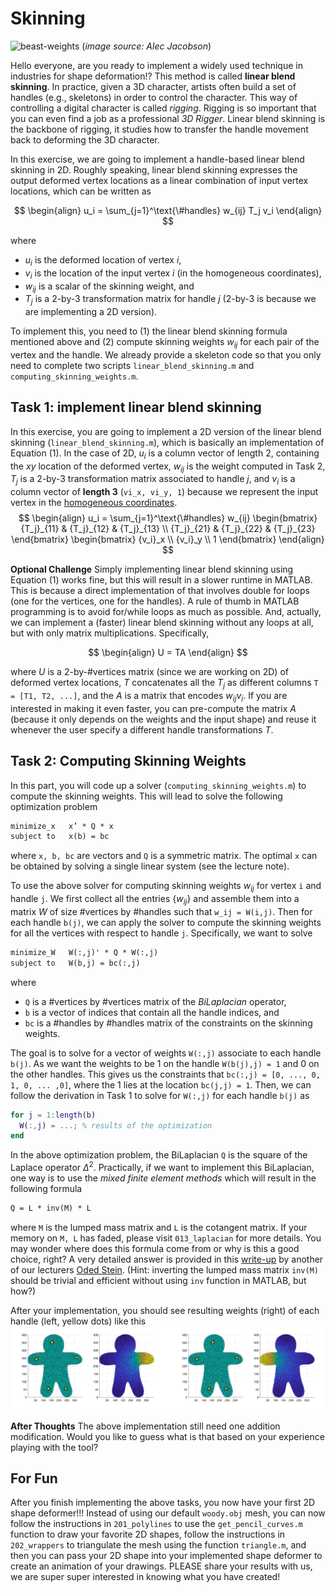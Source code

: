 # Skinning

![beast-weights](assets/beast-weights.gif)
(_image source: Alec Jacobson_)

Hello everyone, are you ready to implement a widely used technique in industries for shape deformation!? This method is called **linear blend skinning**. In practice, given a 3D character, artists often build a set of handles (e.g., skeletons) in order to control the character. This way of controlling a digital character is called _rigging_. Rigging is so important that you can even find a job as a professional _3D Rigger_. Linear blend skinning is the backbone of rigging, it studies how to transfer the handle movement back to deforming the 3D character. 

In this exercise, we are going to implement a handle-based linear blend skinning in 2D. Roughly speaking, linear blend skinning expresses the output deformed vertex locations as a linear combination of input vertex locations, which can be written as

$$
\begin{align} 
u_i = \sum_{j=1}^\text{\#handles} w_{ij} T_j v_i 
\end{align}
$$

where 
- $u_i$ is the deformed location of vertex $i$, 
- $v_i$ is the location of the input vertex $i$ (in the homogeneous coordinates), 
- $w_{ij}$ is a scalar of the skinning weight, and 
- $T_j$ is a 2-by-3 transformation matrix for handle $j$ (2-by-3 is because we are implementing a 2D version).

To implement this, you need to (1) the linear blend skinning formula mentioned above and (2) compute skinning weights $w_{ij}$ for each pair of the vertex and the handle. We already provide a skeleton code so that you only need to complete two scripts `linear_blend_skinning.m` and `computing_skinning_weights.m`.

## Task 1: implement linear blend skinning
In this exercise, you are going to implement a 2D version of the linear blend skinning (`linear_blend_skinning.m`), which is basically an implementation of Equation (1). In the case of 2D, $u_i$ is a column vector of length 2, containing the $xy$ location of the deformed vertex, $w_{ij}$ is the weight computed in Task 2, $T_j$ is a 2-by-3 transformation matrix associated to handle $j$, and $v_i$ is a column vector of **length 3** (`vi_x, vi_y, 1`) because we represent the input vertex in the [homogeneous coordinates](https://en.wikipedia.org/wiki/Homogeneous_coordinates).
$$
\begin{align} 
u_i = \sum_{j=1}^\text{\#handles} w_{ij} 
\begin{bmatrix}
  {T_j}_{11} & {T_j}_{12} & {T_j}_{13} \\
  {T_j}_{21} & {T_j}_{22} & {T_j}_{23}
\end{bmatrix} 
\begin{bmatrix}
  {v_i}_x \\ {v_i}_y \\ 1
\end{bmatrix} 
\end{align}
$$

**Optional Challenge**
Simply implementing linear blend skinning using Equation (1) works fine, but this will result in a slower runtime in MATLAB. This is because a direct implementation of that involves double for loops (one for the vertices, one for the handles). A rule of thumb in MATLAB programming is to avoid for/while loops as much as possible. And, actually, we can implement a (faster) linear blend skinning without any loops at all, but with only matrix multiplications. Specifically, 

$$ 
\begin{align}
U = TA
\end{align}
$$

where $U$ is a 2-by-#vertices matrix (since we are working on 2D) of deformed vertex locations, $T$ concatenates all the $T_j$ as different columns `T = [T1, T2, ...]`, and the $A$ is a matrix that encodes $w_{ij} v_i$. If you are interested in making it even faster, you can pre-compute the matrix $A$ (because it only depends on the weights and the input shape) and reuse it whenever the user specify a different handle transformations $T$.

## Task 2: Computing Skinning Weights
In this part, you will code up a solver (`computing_skinning_weights.m`) to compute the skinning weights. This will lead to solve the following optimization problem  
```svg
minimize_x   x’ * Q * x
subject to   x(b) = bc
```
where `x, b, bc` are vectors and `Q` is a symmetric matrix. The optimal `x` can be obtained by solving a single linear system (see the lecture note).

To use the above solver for computing skinning weights $w_{ij}$ for vertex `i` and handle `j`. We first collect all the entries $\{ w_{ij} \}$ and assemble them into a matrix $W$ of size #vertices by #handles such that `w_ij = W(i,j)`. Then for each handle `b(j)`, we can apply the solver to compute the skinning weights for all the vertices with respect to handle `j`. Specifically, we want to solve
```svg
minimize_W   W(:,j)' * Q * W(:,j)
subject to   W(b,j) = bc(:,j)
```
where 
- `Q` is a #vertices by #vertices matrix of the _BiLaplacian_ operator, 
- `b` is a vector of indices that contain all the handle indices, and 
- `bc` is a #handles by #handles matrix of the constraints on the skinning weights. 

The goal is to solve for a vector of weights `W(:,j)` associate to each handle `b(j)`. As we want the weights to be 1 on the handle `W(b(j),j) = 1` and 0 on the other handles. This gives us the constraints that `bc(:,j) = [0, ..., 0, 1, 0, ... ,0]`, where the 1 lies at the location `bc(j,j) = 1`. Then, we can follow the derivation in Task 1 to solve for `W(:,j)` for each handle `b(j)` as
```MATLAB
for j = 1:length(b)
  W(:,j) = ...; % results of the optimization
end
```

In the above optimization problem, the BiLaplacian `Q` is the square of the Laplace operator $\Delta^2$. Practically, if we want to implement this BiLaplacian, one way is to use the _mixed finite element methods_ which will result in the following formula
```svg
Q = L * inv(M) * L
```
where `M` is the lumped mass matrix and `L` is the cotangent matrix. If your memory on `M, L` has faded, please visit `013_laplacian` for more details. You may wonder where does this formula come from or why is this a good choice, right? A very detailed answer is provided in this [write-up](http://odedstein.com/projects/sgp-2021-lap-bilap-course/sgp-2021-lap-bilap-course.pdf) by another of our lecturers [Oded Stein](http://odedstein.com). (Hint: inverting the lumped mass matrix `inv(M)` should be trivial and efficient without using `inv` function in MATLAB, but how?)


After your implementation, you should see resulting weights (right) of each handle (left, yellow dots) like this
![biharmonicW](assets/biharmonicW.jpg)

**After Thoughts**
The above implementation still need one addition modification. Would you like to guess what is that based on your experience playing with the tool? 

## For Fun
After you finish implementing the above tasks, you now have your first 2D shape deformer!!! Instead of using our default `woody.obj` mesh, you can now follow the instructions in `201_polylines` to use the `get_pencil_curves.m` function to draw your favorite 2D shapes, follow the instructions in `202_wrappers` to triangulate the mesh using the function `triangle.m`, and then you can pass your 2D shape into your implemented shape deformer to create an animation of your drawings. PLEASE share your results with us, we are super super interested in knowing what you have created!